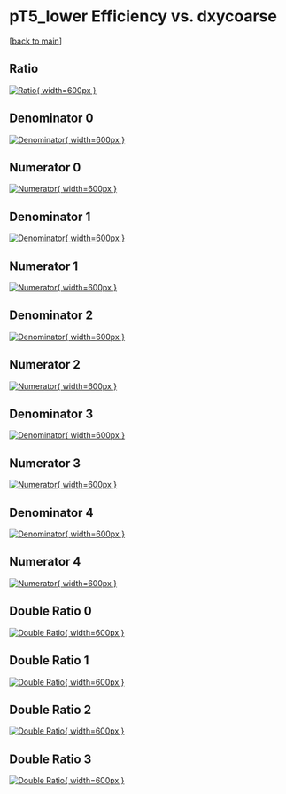 # pT5_lower Efficiency vs. dxycoarse

[[back to main](./)]



## Ratio

[![Ratio](../mtv/var/pT5_lower_loweta_321_-1_eff_dxycoarse.png){ width=600px }](../mtv/var/pT5_lower_loweta_321_-1_eff_dxycoarse.pdf)

## Denominator 0

[![Denominator](../mtv/den/pT5_lower_loweta_321_-1_eff_dxycoarse_den0.png){ width=600px }](../mtv/den/pT5_lower_loweta_321_-1_eff_dxycoarse_den0.pdf)

## Numerator 0

[![Numerator](../mtv/num/pT5_lower_loweta_321_-1_eff_dxycoarse_num0.png){ width=600px }](../mtv/num/pT5_lower_loweta_321_-1_eff_dxycoarse_num0.pdf)

## Denominator 1

[![Denominator](../mtv/den/pT5_lower_loweta_321_-1_eff_dxycoarse_den1.png){ width=600px }](../mtv/den/pT5_lower_loweta_321_-1_eff_dxycoarse_den1.pdf)

## Numerator 1

[![Numerator](../mtv/num/pT5_lower_loweta_321_-1_eff_dxycoarse_num1.png){ width=600px }](../mtv/num/pT5_lower_loweta_321_-1_eff_dxycoarse_num1.pdf)

## Denominator 2

[![Denominator](../mtv/den/pT5_lower_loweta_321_-1_eff_dxycoarse_den2.png){ width=600px }](../mtv/den/pT5_lower_loweta_321_-1_eff_dxycoarse_den2.pdf)

## Numerator 2

[![Numerator](../mtv/num/pT5_lower_loweta_321_-1_eff_dxycoarse_num2.png){ width=600px }](../mtv/num/pT5_lower_loweta_321_-1_eff_dxycoarse_num2.pdf)

## Denominator 3

[![Denominator](../mtv/den/pT5_lower_loweta_321_-1_eff_dxycoarse_den3.png){ width=600px }](../mtv/den/pT5_lower_loweta_321_-1_eff_dxycoarse_den3.pdf)

## Numerator 3

[![Numerator](../mtv/num/pT5_lower_loweta_321_-1_eff_dxycoarse_num3.png){ width=600px }](../mtv/num/pT5_lower_loweta_321_-1_eff_dxycoarse_num3.pdf)

## Denominator 4

[![Denominator](../mtv/den/pT5_lower_loweta_321_-1_eff_dxycoarse_den4.png){ width=600px }](../mtv/den/pT5_lower_loweta_321_-1_eff_dxycoarse_den4.pdf)

## Numerator 4

[![Numerator](../mtv/num/pT5_lower_loweta_321_-1_eff_dxycoarse_num4.png){ width=600px }](../mtv/num/pT5_lower_loweta_321_-1_eff_dxycoarse_num4.pdf)

## Double Ratio 0

[![Double Ratio](../mtv/ratio/pT5_lower_loweta_321_-1_eff_dxycoarse_ratio0.png){ width=600px }](../mtv/ratio/pT5_lower_loweta_321_-1_eff_dxycoarse_ratio0.pdf)

## Double Ratio 1

[![Double Ratio](../mtv/ratio/pT5_lower_loweta_321_-1_eff_dxycoarse_ratio1.png){ width=600px }](../mtv/ratio/pT5_lower_loweta_321_-1_eff_dxycoarse_ratio1.pdf)

## Double Ratio 2

[![Double Ratio](../mtv/ratio/pT5_lower_loweta_321_-1_eff_dxycoarse_ratio2.png){ width=600px }](../mtv/ratio/pT5_lower_loweta_321_-1_eff_dxycoarse_ratio2.pdf)

## Double Ratio 3

[![Double Ratio](../mtv/ratio/pT5_lower_loweta_321_-1_eff_dxycoarse_ratio3.png){ width=600px }](../mtv/ratio/pT5_lower_loweta_321_-1_eff_dxycoarse_ratio3.pdf)

